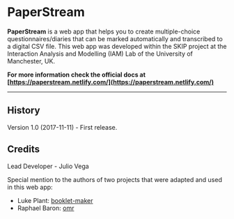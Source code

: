 # PaperStream

**PaperStream** is a web app that helps you to create multiple-choice questionnaires/diaries that can be marked automatically and transcribed to a digital CSV file. This web app was developed within the SKIP project at the Interaction Analysis and Modelling (IAM) Lab of the University of Manchester, UK.  

**For more information check the official docs at [https://paperstream.netlify.com/](https://paperstream.netlify.com/)**



---

## History
 
Version 1.0 (2017-11-11) - First release.
 
## Credits
 
Lead Developer - Julio Vega

Special mention to the authors of two projects that were adapted and used in this web app: 

- Luke Plant: [booklet-maker](https://bitbucket.org/spookylukey/booklet-maker/src)
- Raphael Baron: [omr](https://github.com/rbaron/omr)

